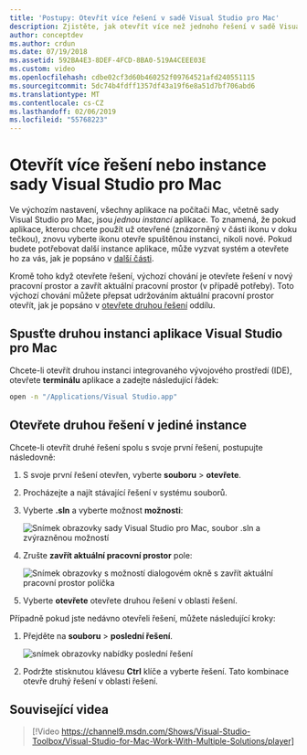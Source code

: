 ```yaml
---
title: 'Postupy: Otevřít více řešení v sadě Visual Studio pro Mac'
description: Zjistěte, jak otevřít více než jednoho řešení v sadě Visual Studio pro Mac a tom, jak otevřít více než jednu instanci aplikace.
author: conceptdev
ms.author: crdun
ms.date: 07/19/2018
ms.assetid: 592BA4E3-8DEF-4FCD-8BA0-519A4CEEE03E
ms.custom: video
ms.openlocfilehash: cdbe02cf3d60b460252f09764521afd240551115
ms.sourcegitcommit: 5dc74b4fdff1357df43a19f6e8a51d7bf706abd6
ms.translationtype: MT
ms.contentlocale: cs-CZ
ms.lasthandoff: 02/06/2019
ms.locfileid: "55768223"
---
```

# <a name="open-multiple-solutions-or-instances-of-visual-studio-for-mac"></a>Otevřít více řešení nebo instance sady Visual Studio pro Mac

Ve výchozím nastavení, všechny aplikace na počítači Mac, včetně sady Visual Studio pro Mac, jsou _jednou instancí_ aplikace. To znamená, že pokud aplikace, kterou chcete použít už otevřené (znázorněný v části ikonu v doku tečkou), znovu vyberte ikonu otevře spuštěnou instanci, nikoli nové. Pokud budete potřebovat další instance aplikace, může vyzvat systém a otevřete ho za vás, jak je popsáno v [další části](#open-a-second-instance-of-visual-studio-for-mac).

Kromě toho když otevřete řešení, výchozí chování je otevřete řešení v nový pracovní prostor a zavřít aktuální pracovní prostor (v případě potřeby). Toto výchozí chování můžete přepsat udržováním aktuální pracovní prostor otevřít, jak je popsáno v [otevřete druhou řešení](#open-a-second-solution-inside-a-single-instance) oddílu.

## <a name="open-a-second-instance-of-visual-studio-for-mac"></a>Spusťte druhou instanci aplikace Visual Studio pro Mac

Chcete-li otevřít druhou instanci integrovaného vývojového prostředí (IDE), otevřete **terminálu** aplikace a zadejte následující řádek:

```bash
open -n "/Applications/Visual Studio.app"
```

## <a name="open-a-second-solution-inside-a-single-instance"></a>Otevřete druhou řešení v jediné instance

Chcete-li otevřít druhé řešení spolu s svoje první řešení, postupujte následovně:

1. S svoje první řešení otevřen, vyberte **souboru** > **otevřete**.
2. Procházejte a najít stávající řešení v systému souborů.
3. Vyberte **.sln** a vyberte možnost **možnosti**:

    ![Snímek obrazovky sady Visual Studio pro Mac, soubor .sln a zvýrazněnou možností](media/open-multiple-solutions-image3.png)

4. Zrušte **zavřít aktuální pracovní prostor** pole:

    ![Snímek obrazovky s možností dialogovém okně s zavřít aktuální pracovní prostor políčka](media/open-multiple-solutions-image1.png)

5. Vyberte **otevřete** otevřete druhou řešení v oblasti řešení.

Případně pokud jste nedávno otevřeli řešení, můžete následující kroky:

1. Přejděte na **souboru** > **poslední řešení**.

    ![snímek obrazovky nabídky poslední řešení](media/open-multiple-solutions-image2.png)

1. Podržte stisknutou klávesu **Ctrl** klíče a vyberte řešení. Tato kombinace otevře druhý řešení v oblasti řešení.

## <a name="related-video"></a>Související videa

> [!Video https://channel9.msdn.com/Shows/Visual-Studio-Toolbox/Visual-Studio-for-Mac-Work-With-Multiple-Solutions/player]
